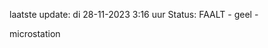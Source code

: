 laatste update: 
di 28-11-2023  3:16   uur 
Status: FAALT - geel - 
<div class="service Y">microstation</div>